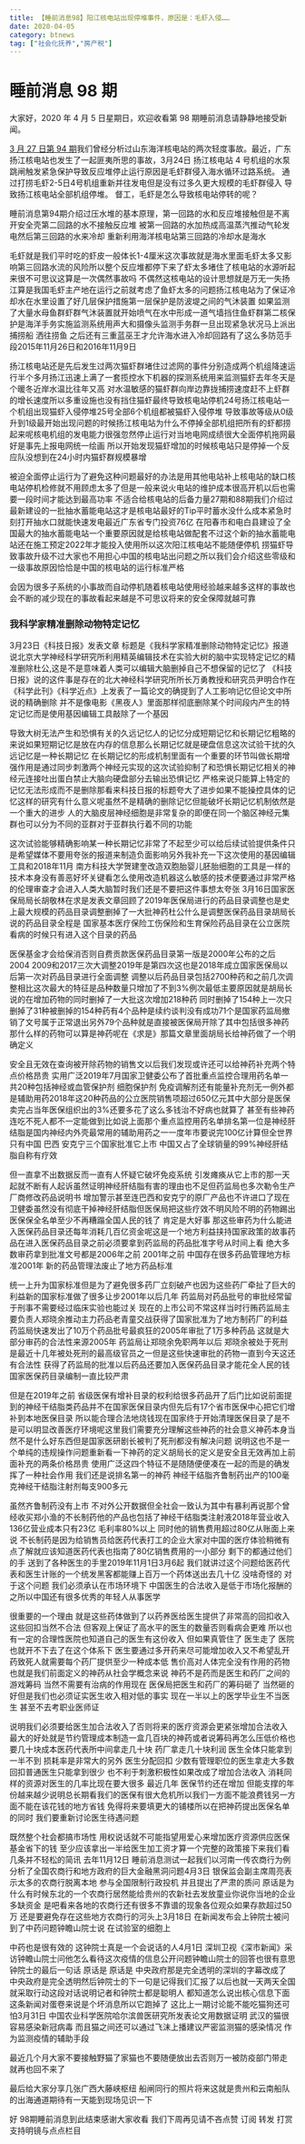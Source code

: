 ```yaml
---
title: 【睡前消息98】阳江核电站出现停堆事件，原因是：毛虾入侵……
date: 2020-04-05
category: btnews
tag: ["社会化抚养","房产税"]
---
```

# 睡前消息 98 期
大家好，2020 年 4 月 5 日星期日，欢迎收看第 98 期睡前消息请静静地接受新闻。

[3 月 27 日第 94 期](./btnews_0094.md)我们曾经分析过山东海洋核电站的两次轻度事故。最近，广东扬江核电站也发生了一起匪夷所思的事故，3月24日 扬江核电站 4 号机组的水泵跳闸触发紧急保护导致反应堆停止运行原因是毛虾群侵入海水循环过路系统。
通过打捞毛虾2-5日4号机组重新并往发电但是没有过多久更大规模的毛虾群侵入 导致扬江核电站全部机组停堆。
督工，毛虾是怎么导致核电站停转的呢？

睡前消息第94期介绍过压水堆的基本原理，第一回路的水和反应堆接触但是不离开安全壳第二回路的水不接触反应堆
被第一回路的水加热成高温蒸汽推动气轮发电然后第三回路的水来冷却 重新利用海洋核电站第三回路的冷却水是海水

毛虾就是我们平时吃的虾皮一般体长1-4厘米这次事故就是海水里面毛虾太多又影响第三回路水流的风险所以整个反应堆都停下来了虾太多堵住了核电站的水源听起来很不可思议这算是一次偶然事故吗
不偶然这核电站的设计思想就是万无一失扬江算是我国毛虾主产地在运行之前就考虑了鱼虾太多的问题扬江核电站为了保证冷却水在水里设置了好几层保护措施第一层保护是防波堤之间的气沐装置
如果监测了大量水母鱼群虾群气沐装置就开始喷气在水中形成一道气墙挡住鱼虾群第二核保护是海洋手务实施监测系统用声大和摄像头监测手务群一旦出现紧急状况马上派出捕捞船 洒往捞鱼
之后还有三重蓝巫王才允许海水进入冷却回路有了这么多防范手段2015年11月26日和2016年11月9日

扬江核电站还是先后发生过两次猫虾群堵住过滤网的事件分别造成两个机组降速运行半个多月扬江迅速上满了一套揽控水下机器的探测系统用来监测猫虾去年冬天是个暖冬近岸水温比往年又高
对水温敏感的猫虾群向岸边靠拢捕捞速度赶不上虾群的增长速度所以多重设施也没有挡住猫虾最终导致核电站停机24号扬江核电站一个机组出现猫虾入侵停堆25号全部6个机组都被猫虾入侵停堆
导致事故等级从0级升到1级最开始出现问题的时候扬江核电站为什么不停掉全部机组把所有的虾都捞起来呢核电机组的发电能力很强忽然停止运行对当地电网成绩很大全面停机拖网最好是事先上报电网统一绘画
所以开始发现猫虾增加的时候核电站只是停掉一个反应队没想到在24小时内猫虾群规模暴增

被迫全面停止运行为了避免这种问题最好的办法是用其他电站补上核电站的缺口核电站停机检修就不用顾虑太多了但是一般来说火电站的维护成本很高开机以后也需要一段时间才能达到最高功率
不适合给核电站的后备力量27期和88期我们介绍过最新建设的一批抽水蓄能电站这才是核电站最好的Tip平时蓄水没什么成本紧急时刻打开抽水口就能快速发电最近广东省专门投资76亿
在阳春市和电白县建设了全国最大的抽水蓄能电站一个重要原因就是给核电站做配套不过这个新的抽水蓄能电站还在施工预定2022年才能投入使用所以这次阳江核电站不能随便停机
捞猫虾导致事故升级不过大家也不用担心中国的核电站出问题之所以我们会介绍这些零级和一级事故原因恰恰是中国的核电站的运行标准严格

会因为很多子系统的小事故而自动停机随着核电站使用经验越来越多这样的事故也会不断的减少现在的事故看起来越是不可思议将来的安全保障就越可靠

### 我科学家精准删除动物特定记忆
3月23日《科技日报》发表文章
标题是《我科学家精准删除动物特定记忆》报道说北京大学神经科学研究所利用精英编辑技术在实验大树的脑中实现特定记忆的精准删除杜公,这是不是意味着人类可以编辑大脑删掉自己不想保留的记忆了
《科技日报》说的这件事是存在的北大神经科学研究所所长万勇教授和研究员尹明合作在《科学此刊》《科学近点》上发表了一篇论文的确提到了人工影响记忆但论文中所说的精确删除
并不是像电影《黑夜人》里面那样彻底删除某个时间段内产生的特定记忆而是使用基因编辑工具敲除了一个基因

导致大树无法产生和恐惧有关的久远记忆人的记忆分成短期记忆和长期记忆粗略的来说如果短期记忆是放在内存的信息那么长期记忆就是硬盘信息这次试验干扰的久远记忆是一种长期记忆
在长期记忆的形成机制里面有一个重要的环节叫做长期增强作用是通过同步刺激两个神经元实现的这次试验抑制了和恐惧长期记忆相关的神经元连接吐出蛋白禁止大脑向硬盘部分去输出恐惧记忆
严格来说只能算上特定的记忆无法形成而不是删除那看来科技日报的标题夸大了进步如果不能操控具体的记忆这样的研究有什么意义呢虽然不是精确的删除记忆但能破坏长期记忆机制依然是一个重大的进步
人的大脑皮层神经细胞是非常复杂的即便在同一个脑区神经元集群也可以分为不同的亚群对于亚群执行着不同的功能

这次试验能够精确影响某一种长期记忆非常了不起至少可以给后续试验提供条件只是希望媒体不要用夸张的报道来制造负面影响另外我补充一下这次使用的基因编辑工具和2018年11月
南方科技大学贺建奎改造双胞胎婴儿胚胎细胞的工具是一样的技术本身没有善恶好坏关键看怎么使用改造机器这么敏感的技术便要通过非常严格的伦理审查才会进入人类大脑暂时我们还是不要把这件事想太夸张
3月16日国家医保局局长胡敬林在求是发表文章回顾了2019年医保局进行的药品目录调整也是史上最大规模的药品目录调整删掉了一大批神药杜公什么是调整医保药品目录胡局长说的药品目录全程是
国家基本医疗保险工伤保险和生育保险药品目录在公立医院看病的时候只有进入这个目录的药品

医保基金才会给保消否则自费贡款医保药品目录第一版是2000年公布的之后2004 2009和2017三次大调整2019年是第四次这也是2018年成立国家医保局以后第一次对药品目录进行全面调整
调整以后药品目录包括2700种药和之前几次调整相比这次最大的特征是品种数量只增加了不到3%例次最低主要原因就是胡局长说的在增加药物的同时删掉了一大批这次增加218种药
同时删掉了154种上一次只删掉了31种被删掉的154种药有4个品种是续约谈判没有成功71个是国家药监局撤销了文号属于正常退出另外79个品种就是直接被医保局开除了其中包括很多神药
那什么样的药物可以算是神药呢在《求是》那篇文章里面胡局长给神药做了一个明确定义

安全且无效在查询被开除药物的销售文以后我们发现或许还可以给神药补充两个特点价格昂贵 实用广泛2019年7月国家卫健委公布了首批重点监控合理用药名单一共20种包括神经或血管保护剂
细胞保护剂 免疫调解剂还有能量补充剂无一例外都是辅助用药2018年这20种药品的公立医院销售项超过650亿元其中大部分是医保卖完占当年医保组织出的3%还要多花了这么多钱治不好病也就算了
甚至有些神药连吃不死人都不一定能做到比如说上面那个重点监控用药名单排名第一位是神经肝结脂是国内神经内外壳最常用的辅助用药之一一度年市要说完100亿计算但全世界只有中国 巴西 安克宁三个国家批准它上市
中国又占了全球销量的99%神经肝结脂自称有疗效

但一直拿不出数据反而一直有人怀疑它破坏免疫系统 引发瘫痪从它上市的那一天起就不断有人起诉虽然证明神经肝结脂有害的理由也不足但药监局也多次勒令生产厂商修改药品说明书
增加警示甚至连巴西和安克宁的原厂产品也不许进口了现在卫健委虽然没有彻底干掉神经肝结脂但医保局把这些疗效不明风险不明的药物踢出医保保全名单至少不再糟蹋全国人民的钱了 肯定是大好事
那这些审药为什么能进入医保药品目录还每年消耗几百亿资金呢这是一个地方利益挟持国家政策的故事药品在进入医保药品目录之前必须要拿到药监局的药品批准字号从时间上看 绝大多数审药拿到批准文号都是2006年之前
2001年之前 中国存在很多药品管理地方标准2001年 新的药品管理法废止了地方药品标准

统一上升为国家标准但是为了避免很多药厂立刻破产也因为这些药厂牵扯了巨大的利益新的国家标准做了很多让步2001年以后几年 药监局对药品批号的审批经常留于刑事不需要经过临床实验也能过关
现在的上市公司不常这样当时行贿药监局主要负责人郑晓余推动主力药品老青童交战获得了国家批准为了地方制药厂的利益 药监局快速发出了10万个药品批号最疯狂的2005年审批了1万多种药品
这就是大部分审药的合法性来源2005年 药监局让郑晓余免职两年以后 郑晓余被处于死刑是最近十几年被处死刑的最高级官员之一但是这些快速审批的药物一直到今天这还有合法性
获得了药监局的批准以后药品还要加入医保药品目录才能花全人民的钱国家医保药目录编制一直比较严肃

但是在2019年之前 省级医保有增补目录的权利给很多药品开了后门比如说前面提到的神经干结脂类药品并不在国家医保目录内但先后有17个省市医保中心把它们增补到本地医保目录
所以能合理合法地烧钱现在国家终于开始清理医保目录了是不是可以明显改善医疗环境呢这里我们需要充分理解这些神药的社会意义神药本身当然不是什么好东西但是国家医研剧长被判了死刑都没有解决问题
说明这也不是一个单纯的违规操作问题重新看一下神药的定义胡局长的定义是安全且无效再加上前面补充的两条价格昂贵 使用广泛这四个特征不是随随便便凑在一起的而是的确发挥了一种社会作用
我们还是说排名第一的神药 神经干结脂齐鲁制药出产的100毫克神经干结脂注射剂每支900多元

虽然齐鲁制药没有上市 不对外公开数据但全社会一致认为其中有暴利再说那个曾经收买郑小渔的不长制药他的产品也包括了神经干结脂类注射液2018年营业收入136亿营业成本只有23亿 毛利率80%以上
同时他的销售费用超过80亿从账面上来说 不长制药是因为给销售员给医药代表打工的企业大家对中国的医疗体验稍微有点了解就应该知道医药代表也指南了80亿销售费用的一小部分
剩下的都通过他们的手 送到了各种医生的手里2019年11月1日3月6起 我们就讲过这个问题给医药代表和医生计账的一个统发黑客都能赚上百万一个药体送出去几十亿 没啥奇怪的
对于这个问题 我们必须承认在市场环境下 中国医生的合法收入是低于市场化报酬的之所以中国还有很多优秀的年轻人从事医学

很重要的一个理由 就是这些药体做到了以药养医给医生提供了非常高的回扣收入这些回扣当然不合法 但客观上保证了高水平的医生的数量否则看病会更难 所以也有一定的合理性医院也知道自己的医生有这份收入
但如果真管住了 医生走了 医院也就开不下去了在这个体系下 医生要通过多开药来尽可能增加收入又不希望乱开药致死人就需要每个药厂提供至少一种成本低 售价高对人体完全没有作用的药物
也就是我们前面定义的神药从社会学概念来说 神药不是药而是医生和药厂之间的游戏筹码 当然不需要有治病的作用现在 医保局把医生和药厂的筹码砸了 当然砸的好但是我们也必须证实医生收入相对低的事实
现在一半以上的医学毕业生不当医生 甚至不去考职业医师证

说明我们必须要给医生加合法收入了否则将来的医疗资源会更紧张增加合法收入 最大的好处就是节约管理成本制造一盒几百块的神药或者说筹码再怎么压低价格也要几十块成本医药代表所中间拿走几十块 药厂拿走几十块利润
医生全体只能拿到一半不到 损耗率是非常大的另外 医生分配回扣 少数有管理职位的医生拿走大多数回扣普通医生只能拿到很少 也不利于刺激积极性如果改成了增加合法收入 消耗同样的资源对医生的几率比现在要大很多
最近几年 医保节约还在增加 但能支撑的年份越来越少说明总长期看我们的医保有很大危机所以我们一方面不能浪费钱另一方面不能在该花钱的地方省钱 免得将来要填更大的铺楼所以在把神药提出医保名单的同时
我们要重新讨论医生待遇问题

既然整个社会都搞市场性 用权说话就不可能指望用爱心来增加医疗资源供应医保基金省下的钱 至少应该拿出一半给医生加工资才算一个完整的政策接下来我们看几条并不轻松的简讯
去年11月12日 睡前消息测试一起我们以河南一传农商行为例分析了全国农商行和地方政府的巨大金融黑洞问题4月3日 银保监会副主席周亮表示太多的农商行脱离本地 参与全国限制行政投机
并且提出了严肃的质问 原话是为什么有时候东北的一个农商行居然能给贵州的农新社去发放童业你说你当地的企业多缺资金 是吧看来各地的农商行还有很多不靠谱的现象各位观众如果存款超过50万
还是要避免存在这些地方农商行的河头上3月18日 在新闻发布会上钟院士被问到了中药问题钟瞻山院士说 在试验室的细胞上

中药也是很有效的 这钟院士真是一个会说话的人4月1日 深圳卫视《深市新闻》采访钟瞻山院士问他怎么看待这次疫情的信息公开问题钟瞻山院士的回答也很有意思钟院士的最后一句话 原话是
原话是 中央政府那是完全透明的深圳的字幕改成了 中央政府是完全透明然后钟院士的下一句是记得我们汇报了以后也就一天两天全国就采取行动这段对话说明记者和钟院士都是聪明人
都知道怎么说出核心信息下面这条新闻对蛋卷来说是个坏消息所以它跑掉了 这比上一期讨论能不能吃猫狗还可怕3月31日 中国农业科学医院哈尔滨兽医研究所发表论文用数据证明 武汉的猫很容易感染新冠病毒
而且猫之间还可以通过飞沫上播建议严密监测猫的感染情况 作为监测疫情的辅助手段

最近几个月大家不要接触野猫了家猫也不要随便放出去否则万一被防疫部门带走 就再也回不来了

最后给大家分享几张广西大藤峡枢纽 船闸同行的照片将来这就是贵州和云南船队的出海通道期待有一天能到现场见识一下

好 98期睡前消息到此结束感谢大家收看 我们下周再见请不吝点赞 订阅 转发 打赏支持明镜与点点栏目